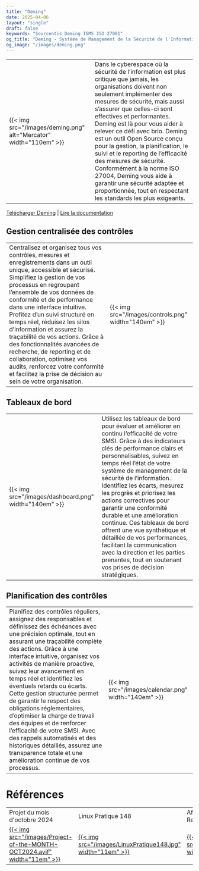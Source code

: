 ```yaml
---
title: "Deming"
date: 2025-04-06
layout: "single"
draft: false
keywords: "Sourcentis Deming ISMS ISO 27001"
og_title: "Deming - Système de Management de la Sécurité de l'Information Open Source"
og_image: "/images/deming.png"
---
```



|    |    |
|----|----|
| {{< img src="/images/deming.png" alt="Mercator" width="110em" >}} | Dans le cyberespace où la sécurité de l’information est plus critique que jamais, les organisations doivent non seulement implémenter des mesures de sécurité, mais aussi s’assurer que celles-ci sont effectives et performantes. Deming est là pour vous aider à relever ce défi avec brio. Deming est un outil Open Source conçu pour la gestion, la planification, le suivi et le reporting de l’efficacité des mesures de sécurité. Conformément à la norme ISO 27004, Deming vous aide à garantir une sécurité adaptée et proportionnée, tout en respectant les standards les plus exigeants. |

[Télécharger Deming](https://github.com/dbarzin/deming) | [Lire la documentation](https://dbarzin.github.io/deming/index.fr/)

## Gestion centralisée des contrôles

|    |    |
|----|----|
| Centralisez et organisez tous vos contrôles, mesures et enregistrements dans un outil unique, accessible et sécurisé. Simplifiez la gestion de vos processus en regroupant l’ensemble de vos données de conformité et de performance dans une interface intuitive. Profitez d’un suivi structuré en temps réel, réduisez les silos d’information et assurez la traçabilité de vos actions. Grâce à des fonctionnalités avancées de recherche, de reporting et de collaboration, optimisez vos audits, renforcez votre conformité et facilitez la prise de décision au sein de votre organisation. | {{< img src="/images/controls.png" width="140em" >}} |

## Tableaux de bord

|    |    |
|----|----|
| {{< img src="/images/dashboard.png" width="140em" >}} | Utilisez les tableaux de bord pour évaluer et améliorer en continu l’efficacité de votre SMSI. Grâce à des indicateurs clés de performance clairs et personnalisables, suivez en temps réel l’état de votre système de management de la sécurité de l’information. Identifiez les écarts, mesurez les progrès et priorisez les actions correctives pour garantir une conformité durable et une amélioration continue. Ces tableaux de bord offrent une vue synthétique et détaillée de vos performances, facilitant la communication avec la direction et les parties prenantes, tout en soutenant vos prises de décision stratégiques. |

## Planification des contrôles

|    |    |
|----|----|
| Planifiez des contrôles réguliers, assignez des responsables et définissez des échéances avec une précision optimale, tout en assurant une traçabilité complète des actions. Grâce à une interface intuitive, organisez vos activités de manière proactive, suivez leur avancement en temps réel et identifiez les éventuels retards ou écarts. Cette gestion structurée permet de garantir le respect des obligations réglementaires, d’optimiser la charge de travail des équipes et de renforcer l’efficacité de votre SMSI. Avec des rappels automatisés et des historiques détaillés, assurez une transparence totale et une amélioration continue de vos processus. | {{< img src="/images/calendar.png" width="140em" >}} |

# Références

|   |   |   |   |   |
|---|---|---|---|---|
| Projet du mois d'octobre 2024 | Linux  Pratique 148 | African Cybersecurity Resource Center – 2024 | Hack.lu 2023 | |
| [{{< img src="/images/Project-of-the-MONTH-OCT2024.avif" width="11em" >}}](https://www.ow2.org/view/OW2-Project-of-the-Month/October-2024Deming) | [{{< img src="/images/LinuxPratique148.jpg" width="11em" >}}](https://connect.ed-diamond.com/linux-pratique/lp-148) | [{{< img src="/images/acrc.jpeg" width="11em" >}}](https://www.youtube.com/watch?v=EXI0d9aYHPI) | [{{< img src="/images/hacklu.png" width="11em" >}}](https://www.youtube.com/watch?v=AiK8NLsZkz8) |  |
